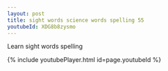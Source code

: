 ```yaml
---
layout: post
title: sight words science words spelling 55
youtubeId: XDG8b8zysmo
---
```

 
 
Learn sight words spelling
 
 
 
 
{% include youtubePlayer.html id=page.youtubeId %}
 
 
